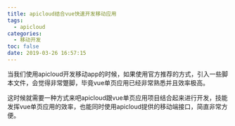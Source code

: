 ```yaml
---
title: apicloud结合vue快速开发移动应用
tags:
  - apicloud
categories:
  - 移动开发
toc: false
date: 2019-03-26 16:57:15
---
```


当我们使用apicloud开发移动app的时候，如果使用官方推荐的方式，引入一些脚本文件，会觉得非常蹩脚，毕竟vue单页应用已经非常熟悉并且效率极高。

这时候就需要一种方式来吧apicloud跟vue单页应用项目结合起来进行开发，技能发挥vue单页应用的效率，也能同时使用apicloud提供的移动端接口，简直非常方便。


